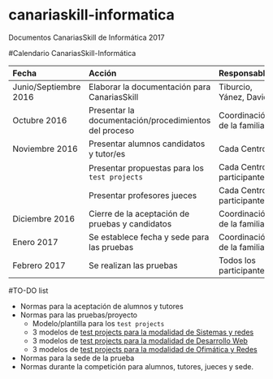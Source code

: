 # canariaskill-informatica

Documentos CanariasSkill de Informática 2017

#Calendario CanariasSkill-Informática

| Fecha           | Acción | Responsable/s |
| :-------------- | :----- | :------------ | 
| Junio/Septiembre 2016 | Elaborar la documentación para CanariasSkill | Tiburcio, Yánez, David |
| Octubre 2016    | Presentar la documentación/procedimientos del proceso | Coordinación de la familia |
| Noviembre 2016  | Presentar alumnos candidatos y tutor/es | Cada Centro |
|                 | Presentar propuestas para los `test projects` | Cada Centro participante |
|                 | Presentar profesores jueces | Cada Centro participante |
| Diciembre 2016  | Cierre de la aceptación de pruebas y candidatos | Coordinación de la familia |
| Enero 2017      | Se establece fecha y sede para las pruebas | Coordinación de la familia |
| Febrero 2017    | Se realizan las pruebas | Todos los participantes |

#TO-DO list

* Normas para la aceptación de alumnos y tutores
* Normas para las pruebas/proyecto
    * Modelo/plantilla para los `test projects`
    * 3 modelos de [test projects para la modalidad de Sistemas y redes](./test_projects/sistemas_y_redes)
    * 3 modelos de [test projects para la modalidad de Desarrollo Web](./test_projects/desarrollo_web)   
    * 3 modelos de [test projects para la modalidad de Ofimática y Redes](./test_projects/ofimatica_y_redes)   
* Normas para la sede de la prueba
* Normas durante la competición para alumnos, tutores, jueces y sede.
